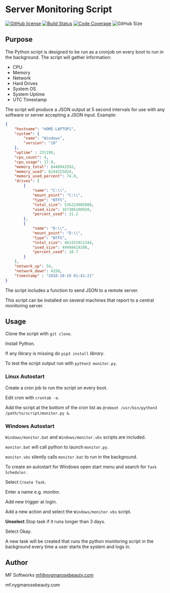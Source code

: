 # Server Monitoring Script

[![GitHub license](https://img.shields.io/github/license/mfappsandweb/Server-Monitoring-Script.svg)](https://github.com/mfappsandweb/Server-Monitoring-Script/blob/master/LICENSE.md) [![Build Status](https://travis-ci.com/mfappsandweb/Server-Monitoring-Script.svg?branch=master)](https://travis-ci.com/mfappsandweb/Server-Monitoring-Script)
[![Code Coverage](https://codecov.io/gh/mfappsandweb/Server-Monitoring-Script/branch/master/graphs/badge.svg)](https://codecov.io/gh/mfappsandweb/Server-Monitoring-Script) ![GitHub Size](https://img.shields.io/github/repo-size/mfappsandweb/Server-Monitoring-Script.svg)

## Purpose

The Python script is designed to be run as a cronjob on every boot to run in the background.
The script will gather information:

- CPU
- Memory
- Network
- Hard Drives
- System OS
- System Uptime
- UTC Timestamp

The script will produce a JSON output at 5 second intervals for use with any software or server accepting a JSON input.
Example:

```json
{
    "hostname": "HOME-LAPTOP1",
    "system": {
        "name": "Windows",
        "version": "10"
    },
    "uptime" : 231199,
    "cpu_count": 4,
    "cpu_usage": 17.9,
    "memory_total": 8440942592,
    "memory_used": 6244225024,
    "memory_used_percent": 74.0,
    "drives": [
        {
            "name": "C:\\",
            "mount_point": "C:\\",
            "type": "NTFS",
            "total_size": 536224985088,
            "used_size": 167306108928,
            "percent_used": 31.2
        },
        {
            "name": "D:\\",
            "mount_point": "D:\\",
            "type": "NTFS",
            "total_size": 463332921344,
            "used_size": 49498419200,
            "percent_used": 10.7
        }
    ],
    "network_up": 54,
    "network_down": 4150,
    "timestamp" : "2018-10-10 01:41:21"
}
```

The script includes a function to send JSON to a remote server.

This script can be installed on several machines that report to a central monitoring server.

## Usage

Clone the script with `git clone`.

Install Python.

If any library is missing do `pip3 install` *library*.

To test the script output run with `python3 monitor.py`.

### **Linux Autostart**

Create a cron job to run the script on every boot.

Edit cron with `crontab -e`.

Add the script at the bottom of the cron list as `@reboot /usr/bin/python3 /path/to/script/monitor.py &`.

### **Windows Autostart**

`Windows/monitor.bat` and `Windows/monitor.vbs` scripts are included.

`monitor.bat` will call python to launch `monitor.py`.

`monitor.vbs` silently calls `monitor.bat` to run in the background.

To create an autostart for Windows open start menu and search for `Task Scheduler`.

Select `Create Task`.

Enter a name e.g. monitor.

Add new trigger at login.

Add a new action and select the `Windows/monitor.vbs` script.

**Unselect** Stop task if it runs longer than 3 days.

Select Okay.

A new task will be created that runs the python monitoring script in the background every time a user starts the system and logs in.

## Author

MF Softworks <mf@nygmarosebeauty.com>

mf.nygmarosebeauty.com
